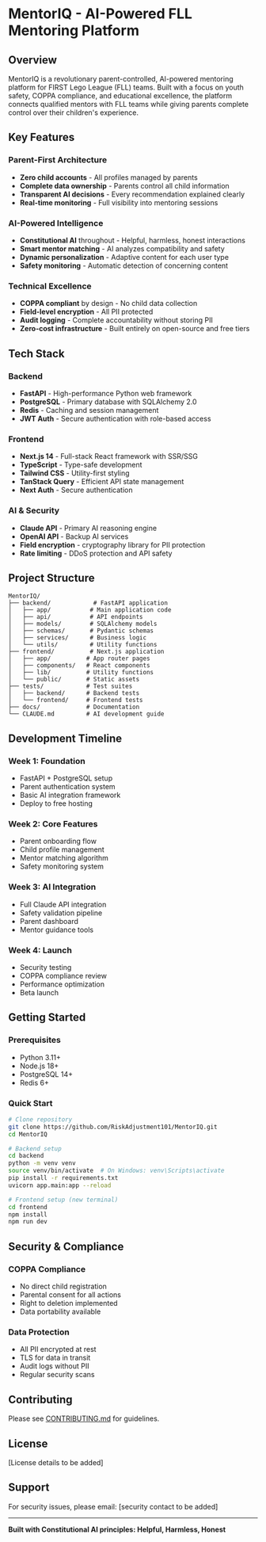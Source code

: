 # MentorIQ - AI-Powered FLL Mentoring Platform

## Overview
MentorIQ is a revolutionary parent-controlled, AI-powered mentoring platform for FIRST Lego League (FLL) teams. Built with a focus on youth safety, COPPA compliance, and educational excellence, the platform connects qualified mentors with FLL teams while giving parents complete control over their children's experience.

## Key Features

### Parent-First Architecture
- **Zero child accounts** - All profiles managed by parents
- **Complete data ownership** - Parents control all child information
- **Transparent AI decisions** - Every recommendation explained clearly
- **Real-time monitoring** - Full visibility into mentoring sessions

### AI-Powered Intelligence
- **Constitutional AI** throughout - Helpful, harmless, honest interactions
- **Smart mentor matching** - AI analyzes compatibility and safety
- **Dynamic personalization** - Adaptive content for each user type
- **Safety monitoring** - Automatic detection of concerning content

### Technical Excellence
- **COPPA compliant** by design - No child data collection
- **Field-level encryption** - All PII protected
- **Audit logging** - Complete accountability without storing PII
- **Zero-cost infrastructure** - Built entirely on open-source and free tiers

## Tech Stack

### Backend
- **FastAPI** - High-performance Python web framework
- **PostgreSQL** - Primary database with SQLAlchemy 2.0
- **Redis** - Caching and session management
- **JWT Auth** - Secure authentication with role-based access

### Frontend
- **Next.js 14** - Full-stack React framework with SSR/SSG
- **TypeScript** - Type-safe development
- **Tailwind CSS** - Utility-first styling
- **TanStack Query** - Efficient API state management
- **Next Auth** - Secure authentication

### AI & Security
- **Claude API** - Primary AI reasoning engine
- **OpenAI API** - Backup AI services
- **Field encryption** - cryptography library for PII protection
- **Rate limiting** - DDoS protection and API safety

## Project Structure
```
MentorIQ/
├── backend/            # FastAPI application
│   ├── app/           # Main application code
│   ├── api/           # API endpoints
│   ├── models/        # SQLAlchemy models
│   ├── schemas/       # Pydantic schemas
│   ├── services/      # Business logic
│   └── utils/         # Utility functions
├── frontend/          # Next.js application
│   ├── app/          # App router pages
│   ├── components/   # React components
│   ├── lib/          # Utility functions
│   └── public/       # Static assets
├── tests/            # Test suites
│   ├── backend/      # Backend tests
│   └── frontend/     # Frontend tests
├── docs/             # Documentation
└── CLAUDE.md         # AI development guide
```

## Development Timeline

### Week 1: Foundation
- FastAPI + PostgreSQL setup
- Parent authentication system
- Basic AI integration framework
- Deploy to free hosting

### Week 2: Core Features
- Parent onboarding flow
- Child profile management
- Mentor matching algorithm
- Safety monitoring system

### Week 3: AI Integration
- Full Claude API integration
- Safety validation pipeline
- Parent dashboard
- Mentor guidance tools

### Week 4: Launch
- Security testing
- COPPA compliance review
- Performance optimization
- Beta launch

## Getting Started

### Prerequisites
- Python 3.11+
- Node.js 18+
- PostgreSQL 14+
- Redis 6+

### Quick Start
```bash
# Clone repository
git clone https://github.com/RiskAdjustment101/MentorIQ.git
cd MentorIQ

# Backend setup
cd backend
python -m venv venv
source venv/bin/activate  # On Windows: venv\Scripts\activate
pip install -r requirements.txt
uvicorn app.main:app --reload

# Frontend setup (new terminal)
cd frontend
npm install
npm run dev
```

## Security & Compliance

### COPPA Compliance
- No direct child registration
- Parental consent for all actions
- Right to deletion implemented
- Data portability available

### Data Protection
- All PII encrypted at rest
- TLS for data in transit
- Audit logs without PII
- Regular security scans

## Contributing
Please see [CONTRIBUTING.md](docs/CONTRIBUTING.md) for guidelines.

## License
[License details to be added]

## Support
For security issues, please email: [security contact to be added]

---

**Built with Constitutional AI principles: Helpful, Harmless, Honest**